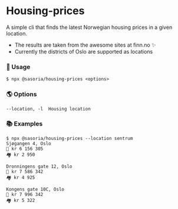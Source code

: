 # Housing-prices

A simple cli that finds the latest Norwegian housing prices in a given location.

- The results are taken from the awesome sites at finn.no ✨
- Currently the districts of Oslo are supported as locations

### 🚀 Usage

```
$ npx @sasoria/housing-prices <options>
```

### 🌎 Options

```
--location, -l  Housing location
```

### 📚 Examples

```
$ npx @sasoria/housing-prices --location sentrum
Sjøgangen 4, Oslo
🏡 kr 6 156 305
🏘️ kr 2 950

Dronningens gate 12, Oslo
🏡 kr 7 586 342
🏘️ kr 4 925

Kongens gate 10C, Oslo
🏡 kr 7 996 342
🏘️ kr 5 322
```
